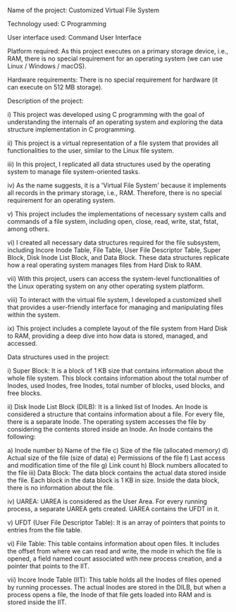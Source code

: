 Name of the project: Customized Virtual File System

Technology used: C Programming

User interface used: Command User Interface

Platform required: As this project executes on a primary storage device, i.e., RAM, there is no special requirement for an operating system (we can use Linux / Windows / macOS).

Hardware requirements: There is no special requirement for hardware (it can execute on 512 MB storage).

Description of the project:

i) This project was developed using C programming with the goal of understanding the internals of an operating system and exploring the data structure implementation in C programming.

ii) This project is a virtual representation of a file system that provides all functionalities to the user, similar to the Linux file system.

iii) In this project, I replicated all data structures used by the operating system to manage file system-oriented tasks.

iv) As the name suggests, it is a 'Virtual File System' because it implements all records in the primary storage, i.e., RAM. Therefore, there is no special requirement for an operating system.

v) This project includes the implementations of necessary system calls and commands of a file system, including open, close, read, write, stat, fstat, among others.

vi) I created all necessary data structures required for the file subsystem, including Incore Inode Table, File Table, User File Descriptor Table, Super Block, Disk Inode List Block, and Data Block. These data structures replicate how a real operating system manages files from Hard Disk to RAM.

vii) With this project, users can access the system-level functionalities of the Linux operating system on any other operating system platform.

viii) To interact with the virtual file system, I developed a customized shell that provides a user-friendly interface for managing and manipulating files within the system.

ix) This project includes a complete layout of the file system from Hard Disk to RAM, providing a deep dive into how data is stored, managed, and accessed.

Data structures used in the project:

i) Super Block: It is a block of 1 KB size that contains information about the whole file system. This block contains information about the total number of Inodes, used Inodes, free Inodes, total number of blocks, used blocks, and free blocks.

ii) Disk Inode List Block (DILB): It is a linked list of Inodes. An Inode is considered a structure that contains information about a file. For every file, there is a separate Inode. The operating system accesses the file by considering the contents stored inside an Inode. An Inode contains the following:

 a) Inode number
 b) Name of the file
 c) Size of the file (allocated memory)
 d) Actual size of the file (size of data)
 e) Permissions of the file
 f) Last access and modification time of the file
 g) Link count
 h) Block numbers allocated to the file
iii) Data Block: The data block contains the actual data stored inside the file. Each block in the data block is 1 KB in size. Inside the data block, there is no information about the file.

iv) UAREA: UAREA is considered as the User Area. For every running process, a separate UAREA gets created. UAREA contains the UFDT in it.

v) UFDT (User File Descriptor Table): It is an array of pointers that points to entries from the file table.

vi) File Table: This table contains information about open files. It includes the offset from where we can read and write, the mode in which the file is opened, a field named count associated with new process creation, and a pointer that points to the IIT.

vii) Incore Inode Table (IIT): This table holds all the Inodes of files opened by running processes. The actual Inodes are stored in the DILB, but when a process opens a file, the Inode of that file gets loaded into RAM and is stored inside the IIT.
